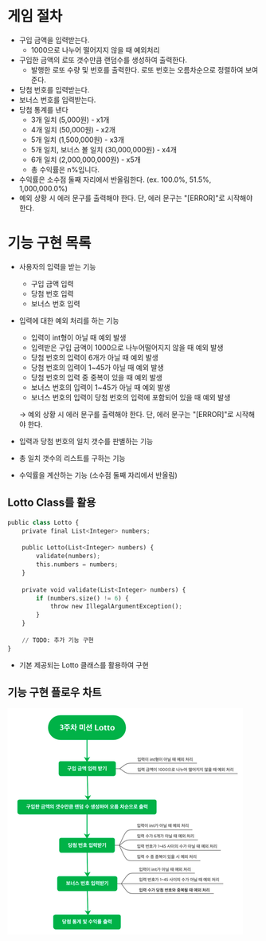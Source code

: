 # 게임 절차

- 구입 금액을 입력받는다.
    - 1000으로 나누어 떨어지지 않을 때 예외처리
- 구입한 금액의 로또 갯수만큼 랜덤수를 생성하여 출력한다.
    - 발행한 로또 수량 및 번호를 출력한다. 로또 번호는 오름차순으로 정렬하여 보여준다.
- 당첨 번호를 입력받는다.
- 보너스 번호를 입력받는다.
- 당첨 통계를 낸다
    - 3개 일치 (5,000원) - x1개
    - 4개 일치 (50,000원) - x2개
    - 5개 일치 (1,500,000원) - x3개
    - 5개 일치, 보너스 볼 일치 (30,000,000원) - x4개
    - 6개 일치 (2,000,000,000원) - x5개
    - 총 수익률은 n%입니다.
- 수익률은 소수점 둘째 자리에서 반올림한다. (ex. 100.0%, 51.5%, 1,000,000.0%)
- 예외 상황 시 에러 문구를 출력해야 한다. 단, 에러 문구는 "[ERROR]"로 시작해야 한다.

# 기능 구현 목록

- 사용자의 입력을 받는 기능
    - 구입 금액 입력
    - 당첨 번호 입력
    - 보너스 번호 입력
- 입력에 대한 예외 처리를 하는 기능
    - 입력이 int형이 아닐 때 예외 발생
    - 입력받은 구입 금액이 1000으로 나누어떨어지지 않을 때 예외 발생
    - 당첨 번호의 입력이 6개가 아닐 때 예외 발생
    - 당첨 번호의 입력이 1~45가 아닐 때 예외 발생
    - 당첨 번호의 입력 중 중복이 있을 때 예외 발생
    - 보너스 번호의 입력이 1~45가 아닐 때 예외 발생
    - 보너스 번호의 입력이 당첨 번호의 입력에 포함되어 있을 때 예외 발생

  → 예외 상황 시 에러 문구를 출력해야 한다. 단, 에러 문구는 "[ERROR]"로 시작해야 한다.

- 입력과 당첨 번호의 일치 갯수를 판별하는 기능
- 총 일치 갯수의 리스트를 구하는 기능
- 수익률을 계산하는 기능 (소수점 둘째 자리에서 반올림)

## Lotto Class를 활용

```python
public class Lotto {
    private final List<Integer> numbers;

    public Lotto(List<Integer> numbers) {
        validate(numbers);
        this.numbers = numbers;
    }

    private void validate(List<Integer> numbers) {
        if (numbers.size() != 6) {
            throw new IllegalArgumentException();
        }
    }

    // TODO: 추가 기능 구현
}
```

- 기본 제공되는 Lotto 클래스를 활용하여 구현

## 기능 구현 플로우 차트
![img.png](img.png)
